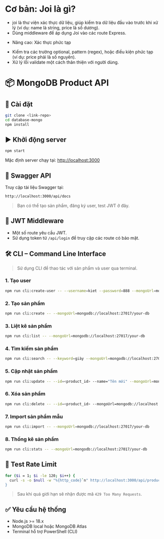 #  Cơ bản: Joi là gì?
+ joi là thư viện xác thực dữ liệu, giúp kiểm tra dữ liệu đầu vào trước khi xử lý (ví dụ: name là string, price là số dương).
+ Dùng middleware để áp dụng Joi vào các route Express.
- Nâng cao: Xác thực phức tạp
+ Kiểm tra các trường optional, pattern (regex), hoặc điều kiện phức tạp (ví dụ: price phải là số nguyên).
+ Xử lý lỗi validate một cách thân thiện với người dùng.





# 📦 MongoDB Product API

## 🚀 Cài đặt

```bash
git clone <link-repo>
cd database-mongo
npm install
```

## ▶️ Khởi động server

```bash
npm start
```

Mặc định server chạy tại: [http://localhost:3000](http://localhost:3000)

## 📄 Swagger API

Truy cập tài liệu Swagger tại:

```bash
http://localhost:3000/api/docs
```

> Bạn có thể tạo sản phẩm, đăng ký user, test JWT ở đây.

## 🔐 JWT Middleware

- Một số route yêu cầu JWT.
- Sử dụng token từ `/api/login` để truy cập các route có bảo mật.

## 🛠️ CLI – Command Line Interface

> Sử dụng CLI để thao tác với sản phẩm và user qua terminal.

### 1. Tạo user

```bash
npm run cli:create-user -- --username=kiet --password=888 --mongoUrl=mongodb://localhost:27017/your-db
```

### 2. Tạo sản phẩm

```bash
npm run cli:create -- --mongoUrl=mongodb://localhost:27017/your-db
```

### 3. Liệt kê sản phẩm

```bash
npm run cli:list -- --mongoUrl=mongodb://localhost:27017/your-db
```

### 4. Tìm kiếm sản phẩm

```bash
npm run cli:search -- --keyword=giày --mongoUrl=mongodb://localhost:27017/your-db
```

### 5. Cập nhật sản phẩm

```bash
npm run cli:update -- --id=<product_id> --name="Tên mới" --mongoUrl=mongodb://localhost:27017/your-db
```

### 6. Xóa sản phẩm

```bash
npm run cli:delete -- --id=<product_id> --mongoUrl=mongodb://localhost:27017/your-db
```

### 7. Import sản phẩm mẫu

```bash
npm run cli:import -- --mongoUrl=mongodb://localhost:27017/your-db
```

### 8. Thống kê sản phẩm

```bash
npm run cli:stats -- --mongoUrl=mongodb://localhost:27017/your-db
```

## 🧪 Test Rate Limit

```bash
for ($i = 1; $i -le 120; $i++) {
  curl -s -o $null -w "%{http_code}`n" http://localhost:3000/api/products
}
```

> Sau khi quá giới hạn sẽ nhận được mã `429 Too Many Requests`.

## ✅ Yêu cầu hệ thống

- Node.js >= 18.x
- MongoDB local hoặc MongoDB Atlas
- Terminal hỗ trợ PowerShell (CLI)
